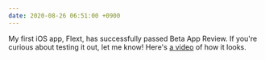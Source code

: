```yaml
---
date: 2020-08-26 06:51:00 +0900
---
```


My first iOS app, Flext, has successfully passed Beta App Review. If you're curious about testing it out, let me know! Here's [a video](https://d.pr/v/rgEXlX) of how it looks.
